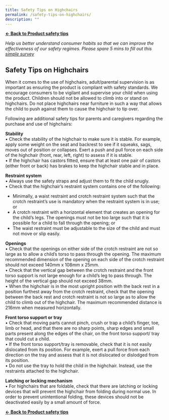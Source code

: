 ```yaml
---
title: Safety Tips on Highchairs
permalink: /safety-tips-on-highchairs/
description: ""
---
```

**[&#8592; Back to Product safety tips](/consumers/product-safety-tips/children-product)**

*Help us better understand consumer habits so that we can improve the effectiveness of our safety regimes. Please spare 5 mins to fill out this [simple survey](https://form.gov.sg/63a160c3cf15ee00129a4ab4)*

## Safety Tips on Highchairs
When it comes to the use of highchairs, adult/parental supervision is as important as ensuring the product is compliant with safety standards. We encourage consumers to be vigilant and supervise your child when using the product. Children should not be allowed to climb into or stand on highchairs. Do not place highchairs near furniture in such a way that allows the child to push against them to cause the highchair to tip over.

Following are additional safety tips for parents and caregivers regarding the purchase and use of highchairs:

**Stability**<br>
•	Check the stability of the highchair to make sure it is stable. For example, apply some weight on the seat and backrest to see if it squeaks, sags, moves out of position or collapses. Exert a push and pull force on each side of the highchair (front, rear, left, right) to assess if it is stable.<br>
•	If the highchair has castors fitted, ensure that at least one pair of castors (either front or back) has brakes to keep the highchair stable and in place.

**Restraint system**<br>
•	Always use the safety straps and adjust them to fit the child snugly.<br>
•	Check that the highchair’s restraint system contains one of the following:<br>
* Minimally, a waist restraint and crotch restraint system such that the crotch restraint’s use is mandatory when the restraint system is in use; or<br>
* A crotch restraint with a horizontal element that creates an opening for the child’s legs. The openings must not be too large such that it is possible for a child to fall through the opening; or<br>
* The waist restraint must be adjustable to the size of the child and must not move or slip easily.

**Openings**<br>
•	Check that the openings on either side of the crotch restraint are not so large as to allow a child’s torso to pass through the opening. The maximum recommended dimension of the opening on each side of the crotch restraint should not exceed 140mm x 108mm x 25mm.<br>
•	Check that the vertical gap between the crotch restraint and the front torso support is not large enough for a child’s leg to pass through. The height of the vertical gap should not exceed 38mm.<br>
•	When the highchair is in the most upright position with the back rest in a position furthest away from the crotch restraint, check that the opening between the back rest and crotch restraint is not so large as to allow the child to climb out of the highchair. The maximum recommended distance is 216mm when measured horizontally.

**Front torso support or tray**<br>
•	Check that moving parts cannot pinch, crush or trap a child’s finger, toe, limb or head, and that there are no sharp points, sharp edges and small parts present along the edges of the chair, on the front torso support/ tray that could cut a child.<br>
•	If the front torso support/tray is removable, check that it is not easily dislocated from its position. For example, exert a pull force from each direction on the tray and assess that it is not dislocated or dislodged from its position.<br>
•	Do not use the tray to hold the child in the highchair. Instead, use the restraints attached to the highchair.<br>

**Latching or locking mechanism**<br>
•	For highchairs that are foldable, check that there are latching or locking devices that will prevent the highchair from folding during normal use. In order to prevent unintentional folding, these devices should not be deactivated easily by a small amount of force.



**[&#8592; Back to Product safety tips](/consumers/product-safety-tips/children-product)**